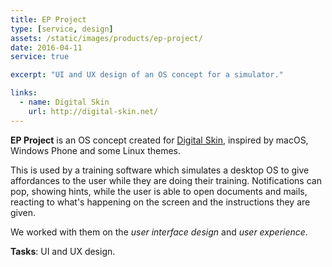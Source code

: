 ```yaml
---
title: EP Project
type: [service, design]
assets: /static/images/products/ep-project/
date: 2016-04-11
service: true

excerpt: "UI and UX design of an OS concept for a simulator."

links:
  - name: Digital Skin
    url: http://digital-skin.net/
---
```


**EP Project** is an OS concept created for [Digital Skin](http://digital-skin.net/), inspired by macOS, Windows Phone and some Linux themes.

This is used by a training software which simulates a desktop OS to give affordances to the user while they are doing their training. Notifications can pop, showing hints, while the user is able to open documents and mails, reacting to what's happening on the screen and the instructions they are given.

We worked with them on the _user interface design_ and _user experience_.

**Tasks**: UI and UX design.
